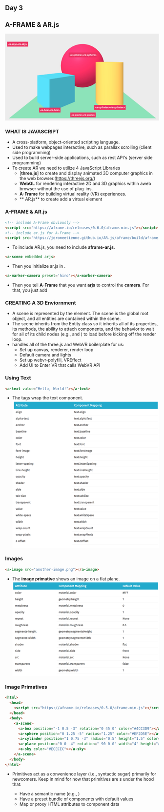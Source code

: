 ## Day 3
## A-FRAME & AR.js

![primatives](../img/primatives.jpg) 

### WHAT IS JAVASCRIPT
* A cross-platform, object-oriented scripting language.
* Used to make webpages interactive, such as parallax scrolling (client side programming)
* Used to build server-side applications, such as rest API's (server side programming)
* To create AR we need to utilize 4 JavaScript Libraries 
    * [**three.js**] to create and display animated 3D computer graphics in the web browser.(https://threejs.org/)
    * **WebGL** for rendering interactive 2D and 3D graphics within aweb browser without the use of plug-ins.
    * **A-Frame** for building virtual reality (VR) experiences.
    * ** AR.js** to create add a virtual element

### A-FRAME & AR.js

```html
<!-- include A-Frame obviously -->
<script src="https://aframe.io/releases/0.6.0/aframe.min.js"></script>
<!-- include ar.js for A-Frame -->
<script src="https://jeromeetienne.github.io/AR.js/aframe/build/aframe-ar.js"></scipt>

````

* To include AR.js, you need to include **aframe-ar.js**.

```html
<a-scene embedded arjs>
```

* Then you initialize ar.js in **<a-scene>**. 

```html
<a-marker-camera preset='hiro'></a-marker-camera>
```

* Then you tell **A-Frame** that you want **arjs** to control the **camera**. For that, you just add


### CREATING A 3D Enviornment
* A scene is represented by the **<a-scene>** element. The scene is the global root object, and all entities are contained within the scene.
* The scene inherits from the Entity class so it inherits all of its properties, its methods, the ability to attach components, and the behavior to wait for all of its child nodes (e.g., <a-assets> and <a-entity>) to load before kicking off the render loop.
* **<a-scene>** handles all of the three.js and WebVR boilerplate for us:
    * Set up canvas, renderer, render loop
    * Default camera and lights
    * Set up webvr-polyfill, VREffect
    * Add UI to Enter VR that calls WebVR API


### Using Text

```html
<a-text value="Hello, World!"></a-text>
```

* The **<a-text>** tags wrap the text component.
![a text attributes](../img/atext.png)

### Images

```html
<a-image src="another-image.png"></a-image>
```

* The **image primative** shows an image on a flat plane.
![a image attributes](../img/aimage.png)


### Image Primatives

```html
<html>
  <head>
    <script src="https://aframe.io/releases/0.5.0/aframe.min.js"></script>
  </head>
  <body>
    <a-scene>
      <a-box position="-1 0.5 -3" rotation="0 45 0" color="#4CC3D9"></a-box>
      <a-sphere position="0 1.25 -5" radius="1.25" color="#EF2D5E"></a-sphere>
      <a-cylinder position="1 0.75 -3" radius="0.5" height="1.5" color="#FFC65D"></a-cylinder>
      <a-plane position="0 0 -4" rotation="-90 0 0" width="4" height="4" color="#7BC8A4"></a-plane>
      <a-sky color="#ECECEC"></a-sky>
    </a-scene>
  </body>
</html>
```

* Primitives act as a convenience layer (i.e., syntactic sugar) primarily for newcomers. Keep in mind for now that primitives are <a-entity>s under the hood that:
    * Have a semantic name (e.g., <a-box>)
    * Have a preset bundle of components with default values
    * Map or proxy HTML attributes to component data


